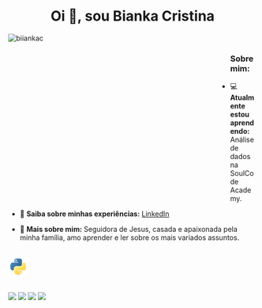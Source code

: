 <h1 align="center"> Oi 👋, sou Bianka Cristina</h1>
<p align="left"> <img align="left" height="350em" width="450em" alt="biiankac" src="https://github-readme-stats.vercel.app/api?username=biiankac&show_icons=true&theme=dracula&rank_icon=github"> </p> 
 
<div style="display: inline_block"><br> 
<h3 align="left">Sobre mim:</h3> 
<p align="left">
  
  - 💻 **Atualmente estou aprendendo:** Análise de dados na SoulCode Academy.
  
  - 📄 **Saiba sobre minhas experiências:** [LinkedIn](https://www.linkedin.com/in/biiankac/)
  
  - 🦋 **Mais sobre mim:** Seguidora de Jesus, casada e apaixonada pela minha família, amo aprender e ler sobre os mais variados assuntos.
  
    </p>
    
##

<a href="https://www.python.org" target="_blank" rel="noreferrer"> <img src="https://raw.githubusercontent.com/devicons/devicon/master/icons/python/python-original.svg" img alt="python" width="40" height="40"/> </a>

##
 
<div> 
    <a href="https://instagram.com/biiankac" target="_blank"><img src="https://img.shields.io/badge/-Instagram-%23E4405F?style=for-the-badge&logo=instagram&logoColor=white" target="_blank"></a>
 	 <a href="https://discord.gg/biiankac" target="_blank"><img src="https://img.shields.io/badge/Discord-7289DA?style=for-the-badge&logo=discord&logoColor=white" target="_blank"></a> 
  <a href = "mailto:biiankac4@gmail.com"><img src="https://img.shields.io/badge/-Gmail-%23333?style=for-the-badge&logo=gmail&logoColor=white" target="_blank"></a>
    <a href="https://www.linkedin.com/in/biiankac/" target="_blank"><img src="https://img.shields.io/badge/-LinkedIn-%230077B5?style=for-the-badge&logo=linkedin&logoColor=white" target="_blank"></a> 
</div>

##
